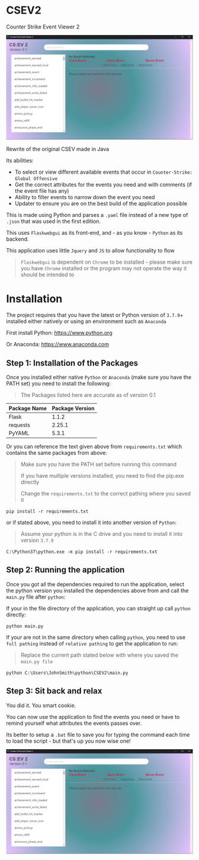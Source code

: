 # CSEV2
Counter Strike Event Viewer 2

![Screenshot of the application from 0.1](https://raw.githubusercontent.com/TheE7Player/CSEV2/main/screenshot.png)

Rewrite of the original CSEV made in Java

Its abilities:
- To select or view different available events that occur in `Counter-Strike: Global Offensive`
- Get the correct attributes for the events you need and with comments (if the event file has any)
- Ability to filter events to narrow down the event you need
- Updater to ensure you are on the best build of the application possible

This is made using Python and parses a `.yaml` file instead of a new type of `.json` that was used in the first edition.

This uses `Flaskwebgui` as its front-end, and - as you know - `Python` as its backend.

This application uses little `Jquery` and `JS` to allow functionality to flow

> `Flaskwebgui` is dependent on `Chrome` to be installed - please make sure you have `Chrome` installed or the program may not operate the way it should be intended to

# Installation
The project requires that you have the latest or Python version of `3.7.9`+ installed either natively or using an environment such as `Anaconda`

First install Python:
https://www.python.org

Or Anaconda:
https://www.anaconda.com 

## Step 1: Installation of the Packages
Once you installed either native `Python` or `Anaconda` (make sure you have the PATH set) you need to install the following:

> The Packages listed here are accurate as of version 0.1

|Package Name|Package Version  |
|--|--|
| Flask | 1.1.2 |
| requests| 2.25.1 |
| PyYAML| 5.3.1 |

Or you can reference the text given above from `requirements.txt` which contains the same packages from above:

> Make sure you have the PATH set before running this command
>
> If you have multiple versions installed, you need to find the pip.exe directly
>
> Change the `requirements.txt` to the correct pathing where you saved it

```
pip install -r requirements.txt
```
or if stated above, you need to install it into another version of `Python`:
> Assume your python is in the C drive and you need to install it into version `3.7.9`

```
C:\Python37\python.exe -m pip install -r requirements.txt
```
## Step 2: Running the application
Once you got all the dependencies required to run the application, select the python version you installed the dependencies above from and call the `main.py` file after `python`:

If your in the file directory of the application, you can straight up call `python` directly:
```
python main.py
```

If your are not in the same directory when calling `python`, you need to use `full pathing` instead of `relative pathing` to get the application to run:
> Replace the current path stated below with where you saved the `main.py file`

```
python C:\Users\JohnSmith\python\CSEV2\main.py
```

## Step 3: Sit back and relax
You did it. You smart cookie.

You can now use the application to find the events you need or have to remind yourself what attributes the events passes over.

Its better to setup a `.bat` file to save you for typing the command each time to load the script - but that's up you now wise one!

![Screenshot of the application from 0.1](https://raw.githubusercontent.com/TheE7Player/CSEV2/main/screenshot.png)
